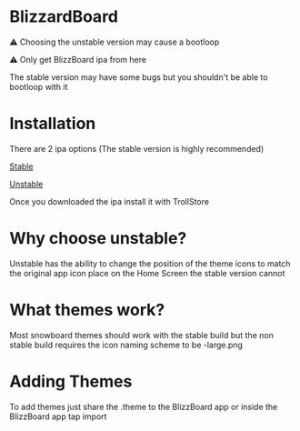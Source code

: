 # BlizzardBoard

⚠️ Choosing the unstable version may cause a bootloop

⚠️ Only get BlizzBoard ipa from here

The stable version may have some bugs but you shouldn't be able to bootloop with it

# Installation

There are 2 ipa options (The stable version is highly recommended)

[Stable](https://appinstallerios.com/TrollStoreIPAs/BlizzardBoard.ipa)

[Unstable](https://appinstallerios.com/TrollStoreIPAs/BlizzardBoard-Unstable.ipa)

Once you downloaded the ipa install it with TrollStore

# Why choose unstable?

Unstable has the ability to change the position of the theme icons to match the original app icon place on the Home Screen the stable version cannot

# What themes work?

Most snowboard themes should work with the stable build but the non stable build requires the icon naming scheme to be -large.png

# Adding Themes

To add themes just share the .theme to the BlizzBoard app or inside the BlizzBoard app tap import
